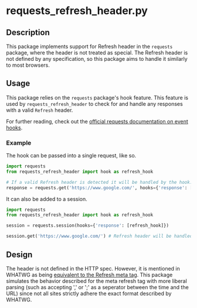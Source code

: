 # requests_refresh_header.py

## Description

This package implements support for Refresh header in the ```requests``` package, where the header is not treated as special. The Refresh header is not defined by any specification, so this package aims to handle it similarly to most browsers.

## Usage

This package relies on the `requests` package's hook feature. This feature is used by `requests_refresh_header` to check for and handle any responses with a valid `Refresh` header.

For further reading, check out the [official requests documentation on event hooks](https://requests.readthedocs.io/en/latest/user/advanced/#event-hooks).

### Example

The hook can be passed into a single request, like so.

```python
import requests
from requests_refresh_header import hook as refresh_hook

# If a valid Refresh header is detected it will be handled by the hook.
response = requests.get('https://www.google.com/', hooks={'response': [refresh_hook]})
```

It can also be added to a session.

```python
import requests
from requests_refresh_header import hook as refresh_hook

session = requests.session(hooks={'response': [refresh_hook]})

session.get('https://www.google.com/') # Refresh header will be handled for any requests from this session.
```

## Design

The header is not defined in the HTTP spec. However, it is mentioned in WHATWG as being [equivalent to the Refresh meta tag](https://html.spec.whatwg.org/dev/document-lifecycle.html#the-refresh-header). This package simulates the behavior described for the meta refresh tag with more liberal parsing (such as accepting ',' or ';' as a seperator between the time and the URL) since not all sites strictly adhere the exact format described by WHATWG.
